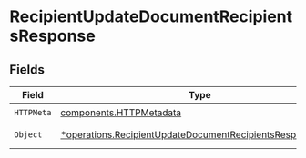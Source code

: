# RecipientUpdateDocumentRecipientsResponse


## Fields

| Field                                                                                                                                 | Type                                                                                                                                  | Required                                                                                                                              | Description                                                                                                                           |
| ------------------------------------------------------------------------------------------------------------------------------------- | ------------------------------------------------------------------------------------------------------------------------------------- | ------------------------------------------------------------------------------------------------------------------------------------- | ------------------------------------------------------------------------------------------------------------------------------------- |
| `HTTPMeta`                                                                                                                            | [components.HTTPMetadata](../../models/components/httpmetadata.md)                                                                    | :heavy_check_mark:                                                                                                                    | N/A                                                                                                                                   |
| `Object`                                                                                                                              | [*operations.RecipientUpdateDocumentRecipientsResponseBody](../../models/operations/recipientupdatedocumentrecipientsresponsebody.md) | :heavy_minus_sign:                                                                                                                    | Successful response                                                                                                                   |
